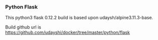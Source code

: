 ### Python Flask
This python3  flask 0.12.2  build is based upon udaysh/alpine3.11.3-base. 

  
  Build github url is https://github.com/udayshi/docker/tree/master/python/flask